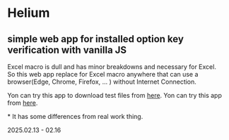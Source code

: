 # Helium
## simple web app for installed option key verification with vanilla JS

Excel macro is dull and has minor breakdowns and necessary for Excel. \
So this web app replace for Excel macro anywhere that can use a browser(Edge, Chrome, Firefox, ... ) without Internet Connection.

Yon can try this app to download test files from [here](https://github.com/user-attachments/files/18858430/testfiles.zip).
Yon can try this app from [here](https://eukarya-est.github.io/helium/).

\* It has some differences from real work thing.

2025.02.13 - 02.16
